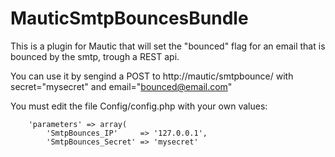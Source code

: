 # MauticSmtpBouncesBundle
This is a plugin for Mautic that will set the "bounced" flag for an email that is bounced by the smtp, trough a REST api.

You can use it by sengind a POST to http://mautic/smtpbounce/ with secret="mysecret" and email="bounced@email.com"

You must edit the file Config/config.php with your own values:

        'parameters' => array(
            'SmtpBounces_IP'     => '127.0.0.1',
            'SmtpBounces_Secret' => 'mysecret'

